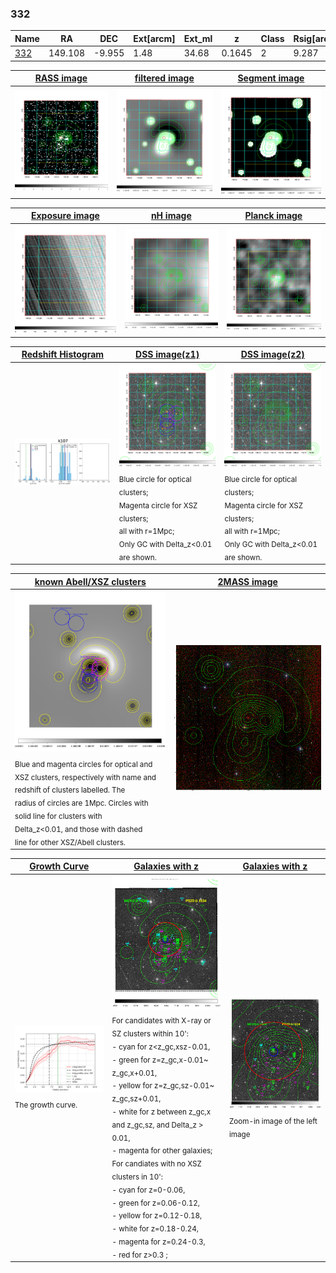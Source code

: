 <div STYLE="page-break-after: always;"></div>

### 332

|Name          |RA          |DEC      | Ext[arcm] | Ext_ml | z    | Class| Rsig[arcmin] | CRsig[c/s] | CR500[c/s] | R500[Mpc] |L500[erg/s]|F500[erg/s/cm^2]| M500[Msun]|Tx[keV]|beta|GC(XSZ,Delta_z<0.01)| GC(OPT,Delta_z<0.01)|GC|alias|
|--------------|------------|------------|---|---|-----------|--------|------|------|----|----|----|----|----|----|----|----|----|----|---|
|[332](script/332.md)     | 149.108       | -9.955       | 1.48    | 34.68   | 0.1645 | 2   | 9.287 |0.264 |0.253 |1.148 |3.546e+44 |4.759e-12 |5.063e+14 |6.139 |0.787 |XBACs, |Wen, |XBACs, |k107|

|[RASS image](../image/332/332_img.pdf)|[filtered image](../image/332/332_fil.pdf)|[Segment image](../image/332/332_seg.pdf)|
|-------------------|--------------------|-------------------|
| <img src="../image/332/332_img.png" width="300">  | <img src="../image/332/332_fil.png" width="300">   | <img src="../image/332/332_seg.png" width="300">  |

|[Exposure image](../image/332/332_mex.pdf)| [nH image](../image/332/332_nh.pdf)| [Planck image](../image/332/332_p.pdf)|
|-------------------|--------------------|-------------------|
|<img src="../image/332/332_mex.png" width="300">   | <img src="../image/332/332_nh.png" width="300">    | <img src="../image/332/332_p.png" width="300"> |

|[Redshift Histogram](../image/332/332_zg.pdf) | [DSS image(z1)](../image/332/332_dss_z1.pdf)      |  [DSS image(z2)](../image/332/332_dss_z2.pdf)    |
|-------------------|--------------------|-------------------|
|<img src="../image/332/332_zg.png" width="300"> |<img src="../image/332/332_dss_z1.png" width="300"> <sub><br>Blue circle for optical clusters; <br>Magenta circle for XSZ clusters; <br>all with r=1Mpc; <br>Only GC with Delta_z<0.01 are shown. </sub>| <img src="../image/332/332_dss_z2.png" width="300"><sub><br>Blue circle for optical clusters; <br>Magenta circle for XSZ clusters; <br>all with r=1Mpc; <br>Only GC with Delta_z<0.01 are shown. </sub> |

|[known Abell/XSZ clusters](../image/332/332_m.pdf) | [2MASS image](../image/332/332_2mass.pdf)      |
|-------------------|-------------------|
|<img src=../image/332/332_m.png width="300"> <sub><br>Blue and magenta circles for optical and <br>XSZ clusters, respectively with name and <br>redshift of clusters labelled. The <br>radius of circles are 1Mpc. Circles with <br>solid line for clusters with <br>Delta_z<0.01, and those with dashed <br>line for other XSZ/Abell clusters.        </sub>|<img src="../image/332/332_2mass.png" width="300">  |

|[Growth Curve](../image/332/332_gca_all.png) |[Galaxies with z](../image/332/332_opt_ned.pdf) |[Galaxies with z](../image/332/332_opt_ned_zoom.pdf) |
|-------------------|-------------------|-------------------|
| <img src="../image/332/332_gca_all.png" width="300"> <sub><br>The growth curve.</sub>| <img src=../image/332/332_opt_ned.png width="300"> <br><sub> For candidates with X-ray or SZ clusters within 10': <br> - cyan for z<z_gc,xsz-0.01, <br> - green for z=z_gc,x-0.01~ z_gc,x+0.01, <br> - yellow for z=z_gc,sz-0.01~ z_gc,sz+0.01, <br> - white for z between z_gc,x and z_gc,sz, and Delta_z > 0.01, <br> - magenta for other galaxies; <br>For candiates with no XSZ clusters in 10': <br> - cyan for z=0-0.06, <br> - green for z=0.06-0.12, <br> - yellow for z=0.12-0.18, <br> - white for z=0.18-0.24, <br> - magenta for z=0.24-0.3, <br> - red for z>0.3 ;  </sub>|<img src=../image/332/332_opt_ned_zoom.png width="300">  <br><sub> Zoom-in image of the left image</sub>|




